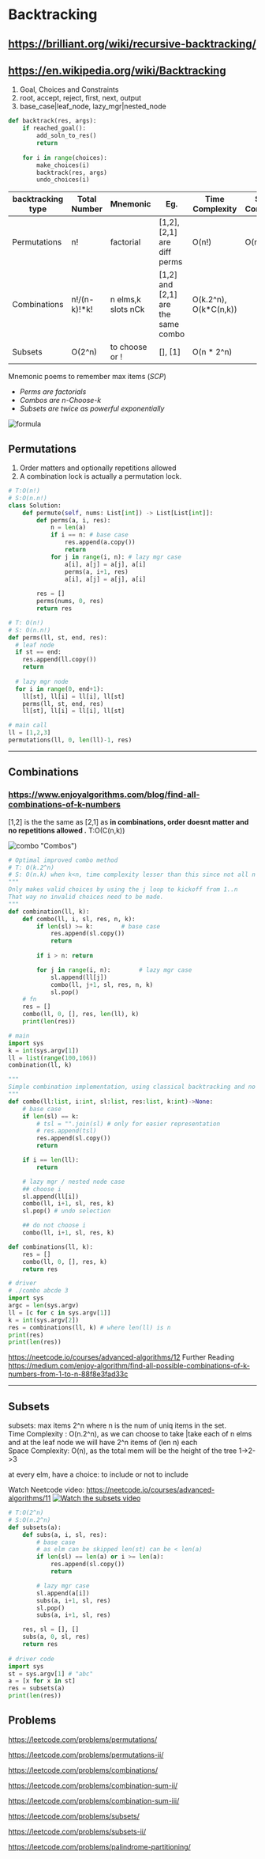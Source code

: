# Backtracking
## https://brilliant.org/wiki/recursive-backtracking/
## https://en.wikipedia.org/wiki/Backtracking

1. Goal, Choices and Constraints
2. root, accept, reject, first, next, output
3. base_case|leaf_node, lazy_mgr|nested_node

```python
def backtrack(res, args):
    if reached_goal():
        add_soln_to_res()
        return
        
    for i in range(choices):
        make_choices(i)
        backtrack(res, args)
        undo_choices(i)
```

| backtracking type  | Total Number    | Mnemonic           | Eg.                                | Time Complexity       | Space Complexity |
| -------------------| --------------- |--------------------|------------------------------------|-----------------------|------------------- 
| Permutations       | n!              | factorial          | [1,2],[2,1] are diff perms         | O(n!)                 | O(n.n!)          |
| Combinations       | n!/(n-k)!*k!    | n elms,k slots nCk | [1,2] and [2,1] are the same combo | O(k.2^n), O(k*C(n,k)) |                  |
| Subsets            | O(2^n)          | to choose or !     | [], [1]                            | O(n * 2^n)            |                  |

Mnemonic poems to remember max items (*SCP*)
- *Perms are factorials*
- *Combos are n-Choose-k*
- *Subsets are twice as powerful exponentially*

![formula](https://github.com/trohit/leetcode/blob/main/images/backtracking.PNG)

## Permutations
1. Order matters and optionally repetitions allowed 
2. A combination lock is actually a permutation lock.
```python
# T:O(n!)
# S:O(n.n!)
class Solution:
    def permute(self, nums: List[int]) -> List[List[int]]:
        def perms(a, i, res):
            n = len(a)
            if i == n: # base case
                res.append(a.copy())
                return
            for j in range(i, n): # lazy mgr case
                a[i], a[j] = a[j], a[i]
                perms(a, i+1, res)
                a[i], a[j] = a[j], a[i]
                
        res = []
        perms(nums, 0, res)
        return res

```

```python
# T: O(n!)
# S: O(n.n!)
def perms(ll, st, end, res):
  # leaf node
  if st == end:
    res.append(ll.copy())
    return
    
  # lazy mgr node
  for i in range(0, end+1):
    ll[st], ll[i] = ll[i], ll[st]
    perms(ll, st, end, res)
    ll[st], ll[i] = ll[i], ll[st]

# main call
ll = [1,2,3]
permutations(ll, 0, len(ll)-1, res) 
```

------------
## Combinations
### https://www.enjoyalgorithms.com/blog/find-all-combinations-of-k-numbers

[1,2] is the the same as [2,1] as **in combinations, order doesnt matter and no repetitions allowed .**
T:O(C(n,k))

![combo](https://github.com/trohit/leetcode/blob/main/images/combos.png) "Combos")

```python
# Optimal improved combo method
# T: O(k.2^n)
# S: O(n.k) when k<n, time complexity lesser than this since not all n chars are used in a k combo.
"""
Only makes valid choices by using the j loop to kickoff from 1..n
That way no invalid choices need to be made.
"""
def combination(ll, k):
    def combo(ll, i, sl, res, n, k):
        if len(sl) >= k:        # base case
            res.append(sl.copy())
            return
            
        if i > n: return

        for j in range(i, n):        # lazy mgr case
            sl.append(ll[j])
            combo(ll, j+1, sl, res, n, k)
            sl.pop()
    # fn
    res = []
    combo(ll, 0, [], res, len(ll), k)
    print(len(res))

# main
import sys
k = int(sys.argv[1])
ll = list(range(100,106))
combination(ll, k)
```

```python
"""
Simple combination implementation, using classical backtracking and no optimization
"""
def combo(ll:list, i:int, sl:list, res:list, k:int)->None:
    # base case
    if len(sl) == k:
        # tsl = "".join(sl) # only for easier representation
        # res.append(tsl)
        res.append(sl.copy())
        return

    if i == len(ll):
        return

    # lazy mgr / nested node case
    ## choose i
    sl.append(ll[i])
    combo(ll, i+1, sl, res, k)
    sl.pop() # undo selection

    ## do not choose i
    combo(ll, i+1, sl, res, k)

def combinations(ll, k):
    res = []
    combo(ll, 0, [], res, k)
    return res

# driver 
# ./combo abcde 3
import sys
argc = len(sys.argv)
ll = [c for c in sys.argv[1]]
k = int(sys.argv[2])
res = combinations(ll, k) # where len(ll) is n
print(res)
print(len(res))
```

https://neetcode.io/courses/advanced-algorithms/12
Further Reading
https://medium.com/enjoy-algorithm/find-all-possible-combinations-of-k-numbers-from-1-to-n-88f8e3fad33c

------------
## Subsets
subsets: max items 2^n where n is the num of uniq items in the set.\
Time Complexity : O(n.2^n), as we can choose to take |take each of n elms and at the leaf node we will have 2^n items of (len n) each\
Space Complexity: O(n), as the total mem will be the height of the tree 1->2->3

at every elm, have a choice: to include or not to include
        
Watch Neetcode video: https://neetcode.io/courses/advanced-algorithms/11
[![Watch the subsets video](https://github.com/trohit/leetcode/blob/main/images/subsets.PNG)](https://neetcode.io/courses/advanced-algorithms/11)

```python
# T:O(2^n)
# S:O(n.2^n)
def subsets(a):
    def subs(a, i, sl, res):
        # base case
        # as elm can be skipped len(st) can be < len(a)
        if len(sl) == len(a) or i >= len(a):
            res.append(sl.copy())
            return

        # lazy mgr case
        sl.append(a[i])
        subs(a, i+1, sl, res)
        sl.pop()
        subs(a, i+1, sl, res)

    res, sl = [], []
    subs(a, 0, sl, res)
    return res
    
# driver code
import sys
st = sys.argv[1] # "abc"
a = [x for x in st]
res = subsets(a)
print(len(res))
```

## Problems
https://leetcode.com/problems/permutations/

https://leetcode.com/problems/permutations-ii/


https://leetcode.com/problems/combinations/

https://leetcode.com/problems/combination-sum-ii/

https://leetcode.com/problems/combination-sum-iii/


https://leetcode.com/problems/subsets/

https://leetcode.com/problems/subsets-ii/

https://leetcode.com/problems/palindrome-partitioning/
